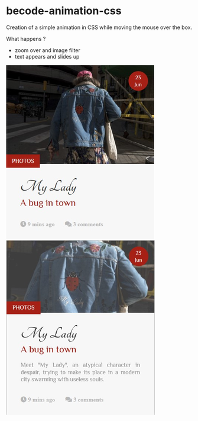 # becode-animation-css

Creation of a simple animation in CSS while moving the mouse over the box.

What happens ?
* zoom over and image filter
* text appears and slides up

![Animation1](./animationCSS1.jpg)
![Animation2](./animationCSS2.jpg)

